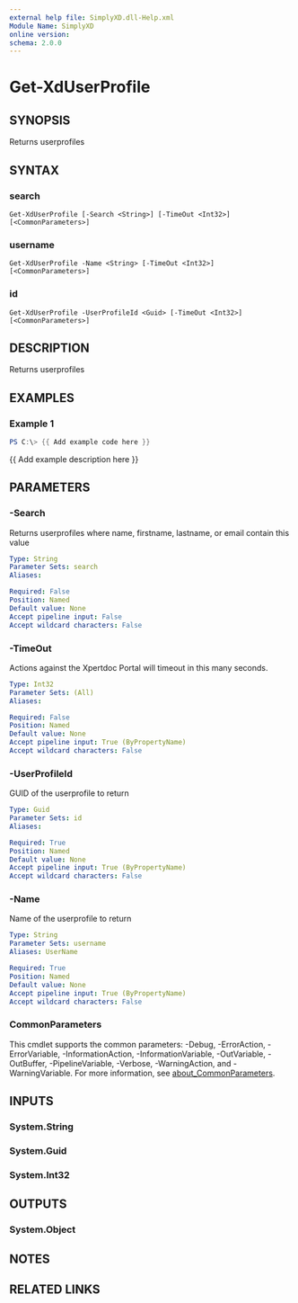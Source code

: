 ```yaml
---
external help file: SimplyXD.dll-Help.xml
Module Name: SimplyXD
online version:
schema: 2.0.0
---
```


# Get-XdUserProfile

## SYNOPSIS
Returns userprofiles

## SYNTAX

### search
```
Get-XdUserProfile [-Search <String>] [-TimeOut <Int32>] [<CommonParameters>]
```

### username
```
Get-XdUserProfile -Name <String> [-TimeOut <Int32>] [<CommonParameters>]
```

### id
```
Get-XdUserProfile -UserProfileId <Guid> [-TimeOut <Int32>] [<CommonParameters>]
```

## DESCRIPTION
Returns userprofiles

## EXAMPLES

### Example 1
```powershell
PS C:\> {{ Add example code here }}
```

{{ Add example description here }}

## PARAMETERS

### -Search
Returns userprofiles where name, firstname, lastname, or email contain this value

```yaml
Type: String
Parameter Sets: search
Aliases:

Required: False
Position: Named
Default value: None
Accept pipeline input: False
Accept wildcard characters: False
```

### -TimeOut
Actions against the Xpertdoc Portal will timeout in this many seconds.

```yaml
Type: Int32
Parameter Sets: (All)
Aliases:

Required: False
Position: Named
Default value: None
Accept pipeline input: True (ByPropertyName)
Accept wildcard characters: False
```

### -UserProfileId
GUID of the userprofile to return

```yaml
Type: Guid
Parameter Sets: id
Aliases:

Required: True
Position: Named
Default value: None
Accept pipeline input: True (ByPropertyName)
Accept wildcard characters: False
```

### -Name
Name of the userprofile to return

```yaml
Type: String
Parameter Sets: username
Aliases: UserName

Required: True
Position: Named
Default value: None
Accept pipeline input: True (ByPropertyName)
Accept wildcard characters: False
```

### CommonParameters
This cmdlet supports the common parameters: -Debug, -ErrorAction, -ErrorVariable, -InformationAction, -InformationVariable, -OutVariable, -OutBuffer, -PipelineVariable, -Verbose, -WarningAction, and -WarningVariable. For more information, see [about_CommonParameters](http://go.microsoft.com/fwlink/?LinkID=113216).

## INPUTS

### System.String

### System.Guid

### System.Int32

## OUTPUTS

### System.Object
## NOTES

## RELATED LINKS
